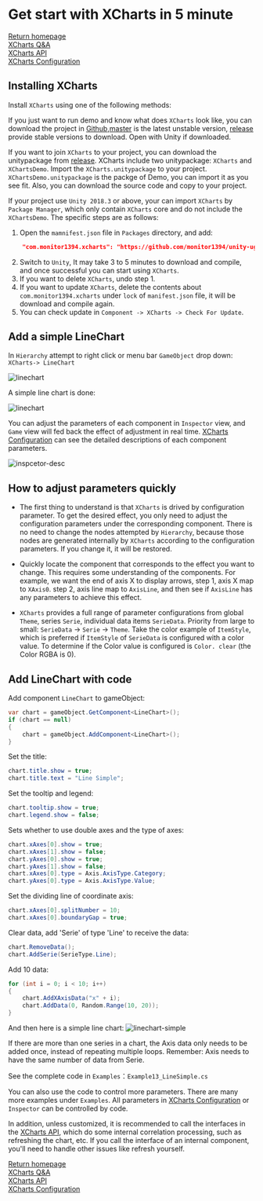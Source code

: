 # Get start with XCharts in 5 minute

[Return homepage](https://github.com/monitor1394/unity-ugui-XCharts)  
[XCharts Q&A](https://github.com/monitor1394/unity-ugui-XCharts/blob/2.0/Assets/XCharts/Documentation/xcharts-questions-and-answers-EN.md)  
[XCharts API](https://github.com/monitor1394/unity-ugui-XCharts/blob/2.0/Assets/XCharts/Documentation/xcharts-api-EN.md)  
[XCharts Configuration](https://github.com/monitor1394/unity-ugui-XCharts/blob/2.0/Assets/XCharts/Documentation/xcharts-configuration-EN.md)

## Installing XCharts

Install `XCharts` using one of the following methods:

If you just want to run demo and know what does `XCharts` look like, you can download the project in [Github](https://github.com/monitor1394/unity-ugui-XCharts),[master](https://github.com/monitor1394/unity-ugui-XCharts/archive/master.zip) is the latest unstable version, [release](https://github.com/monitor1394/unity-ugui-XCharts/releases) provide stable versions to download. Open with Unity if downloaded.

If you want to join `XCharts` to your project, you can download the unitypackage from [release](https://github.com/monitor1394/unity-ugui-XCharts/releases). XCharts include two unitypackage: `XCharts` and `XChartsDemo`. Import the `XCharts.unitypackage` to your project. `XChartsDemo.unitypackage` is the packge of Demo, you can import it as you see fit. Also, you can download the source code and copy to your project.

If your project use `Unity 2018.3` or above, your can import `XCharts` by `Package Manager`, which only contain `XCharts` core and do not include the `XChartsDemo`. The specific steps are as follows:

1. Open the `mamnifest.json` file in `Packages` directory, and add:
``` json
    "com.monitor1394.xcharts": "https://github.com/monitor1394/unity-ugui-XCharts.git#2.0-upm",
```
2. Switch to `Unity`, It may take 3 to 5 minutes to download and compile, and once successful you can start using `XCharts`.
3. If you want to delete `XCharts`, undo step 1.
4. If you want to update `XCharts`, delete the contents about `com.monitor1394.xcharts` under `lock` of `manifest.json` file, it will be download and compile again.
5. You can check update in `Component -> XCharts -> Check For Update`.

## Add a simple LineChart

In `Hierarchy` attempt to right click or menu bar `GameObject` drop down: `XCharts-> LineChart`

![linechart](screenshot/op_addchart.png)

A simple line chart is done:

![linechart](screenshot/linechart.png)

You can adjust the parameters of each component in `Inspector` view, and `Game` view will fed back the effect of adjustment in real time. [XCharts Configuration](xcharts-configuration-EN.md) can see the detailed descriptions of each component parameters.

![inspcetor-desc](screenshot/inpsector-desc.png)

## How to adjust parameters quickly

* The first thing to understand is that `XCharts` is drived by configuration parameter. To get the desired effect, you only need to adjust the configuration parameters under the corresponding component. There is no need to change the nodes attempted by `Hierarchy`, because those nodes are generated internally by `XCharts` according to the configuration parameters. If you change it, it will be restored.

* Quickly locate the component that corresponds to the effect you want to change. This requires some understanding of the components. For example, we want the end of axis X to display arrows, step 1, axis X map to `XAxis0`. step 2, axis line map to `AxisLine`, and then see if `AxisLine` has any parameters to achieve this effect.

* `XCharts` provides a full range of parameter configurations from global `Theme`, series `Serie`, individual data items `SerieData`. Priority from large to small: `SerieData` -> `Serie` -> `Theme`. Take the color example of `ItemStyle`, which is preferred if `ItemStyle` of `SerieData` is configured with a color value. To determine if the Color value is configured is `Color. clear` (the Color RGBA is 0).

## Add LineChart with code

Add component `LineChart` to gameObject:

```C#
var chart = gameObject.GetComponent<LineChart>();
if (chart == null)
{
    chart = gameObject.AddComponent<LineChart>();
}
```

Set the title:

```C#
chart.title.show = true;
chart.title.text = "Line Simple";
```

Set the tooltip and legend:

```C#
chart.tooltip.show = true;
chart.legend.show = false;
```

Sets whether to use double axes and the type of axes:

```C#
chart.xAxes[0].show = true;
chart.xAxes[1].show = false;
chart.yAxes[0].show = true;
chart.yAxes[1].show = false;
chart.xAxes[0].type = Axis.AxisType.Category;
chart.yAxes[0].type = Axis.AxisType.Value;
```

Set the dividing line of coordinate axis:

```C#
chart.xAxes[0].splitNumber = 10;
chart.xAxes[0].boundaryGap = true;
```

Clear data, add 'Serie' of type 'Line' to receive the data:

```C#
chart.RemoveData();
chart.AddSerie(SerieType.Line);
```

Add 10 data:

```C#
for (int i = 0; i < 10; i++)
{
    chart.AddXAxisData("x" + i);
    chart.AddData(0, Random.Range(10, 20));
}
```

And then here is a simple line chart:
![linechart-simple](screenshot/linechart-simple.png)

If there are more than one series in a chart, the Axis data only needs to be added once, instead of repeating multiple loops. Remember: Axis needs to have the same number of data from Serie.

See the complete code in `Examples`：`Example13_LineSimple.cs`  

You can also use the code to control more parameters. There are many more examples under `Examples`. All parameters in [XCharts Configuration](xcharts-configuration-EN.md) or `Inspector` can be controlled by code.

In addition, unless customized, it is recommended to call the interfaces in the [XCharts API](https://github.com/monitor1394/unity-ugui-XCharts/blob/2.0/Assets/XCharts/Documentation/xcharts-api-EN.md), which do some internal correlation processing, such as refreshing the chart, etc. If you call the interface of an internal component, you'll need to handle other issues like refresh yourself.

[Return homepage](https://github.com/monitor1394/unity-ugui-XCharts)  
[XCharts Q&A](https://github.com/monitor1394/unity-ugui-XCharts/blob/2.0/Assets/XCharts/Documentation/xcharts-questions-and-answers-EN.md)  
[XCharts API](https://github.com/monitor1394/unity-ugui-XCharts/blob/2.0/Assets/XCharts/Documentation/xcharts-api-EN.md)  
[XCharts Configuration](https://github.com/monitor1394/unity-ugui-XCharts/blob/2.0/Assets/XCharts/Documentation/xcharts-configuration-EN.md)
